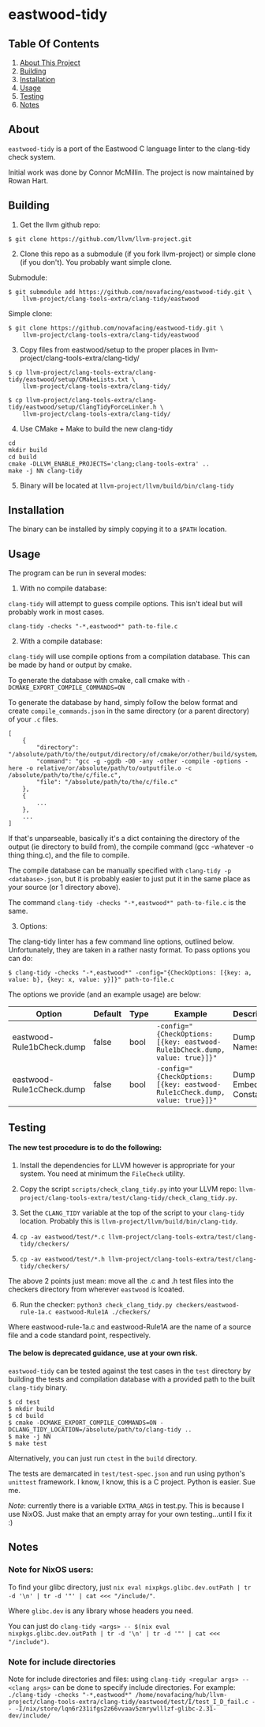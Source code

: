 # eastwood-tidy


## Table Of Contents
1. [About This Project](#about)
2. [Building](#building)
3. [Installation](#installation)
4. [Usage](#installation)
5. [Testing](#testing)
6. [Notes](#notes)

## About <a name="about" />

`eastwood-tidy` is a port of the Eastwood C language linter to the clang-tidy check system.

Initial work was done by Connor McMillin. The project is now maintained by Rowan Hart.

## Building <a name="building" />

1. Get the llvm github repo:

```
$ git clone https://github.com/llvm/llvm-project.git
```
    
2. Clone this repo as a submodule (if you fork llvm-project) or simple clone (if you don't). You probably want simple clone.

Submodule:

```
$ git submodule add https://github.com/novafacing/eastwood-tidy.git \
    llvm-project/clang-tools-extra/clang-tidy/eastwood
```

Simple clone:

```
$ git clone https://github.com/novafacing/eastwood-tidy.git \
    llvm-project/clang-tools-extra/clang-tidy/eastwood
```

3. Copy files from eastwood/setup to the proper places in llvm-project/clang-tools-extra/clang-tidy/

```
$ cp llvm-project/clang-tools-extra/clang-tidy/eastwood/setup/CMakeLists.txt \
    llvm-project/clang-tools-extra/clang-tidy/

$ cp llvm-project/clang-tools-extra/clang-tidy/eastwood/setup/ClangTidyForceLinker.h \
    llvm-project/clang-tools-extra/clang-tidy/
```
    
4. Use CMake + Make to build the new clang-tidy

```
cd 
mkdir build
cd build
cmake -DLLVM_ENABLE_PROJECTS='clang;clang-tools-extra' ..
make -j NN clang-tidy
```

5. Binary will be located at `llvm-project/llvm/build/bin/clang-tidy`

## Installation <a name="installation" />

The binary can be installed by simply copying it to a `$PATH` location.

## Usage <a name="usage" />

The program can be run in several modes:

1. With no compile database:

`clang-tidy` will attempt to guess compile options. This isn't ideal but will probably work in most cases.

`clang-tidy -checks "-*,eastwood*" path-to-file.c`

2. With a compile database:

`clang-tidy` will use compile options from a compilation database. This can be made by hand or output by cmake. 

To generate the database with cmake, call cmake with `-DCMAKE_EXPORT_COMPILE_COMMANDS=ON`

To generate the database by hand, simply follow the below format and create `compile_commands.json` in the same directory (or a parent directory) of your `.c` files.

```
[
    {
        "directory": "/absolute/path/to/the/output/directory/of/cmake/or/other/build/system/",
        "command": "gcc -g -ggdb -O0 -any -other -compile -options -here -o relative/or/absolute/path/to/outputfile.o -c /absolute/path/to/the/c/file.c",
        "file": "/absolute/path/to/the/c/file.c"
    },
    {
        ...
    },
    ...
]

```

If that's unparseable, basically it's a dict containing the directory of the output (ie directory to build from), the compile command (gcc -whatever -o thing thing.c), and the file to compile.

The compile database can be manually specified with `clang-tidy -p <database>.json`, but it is probably easier to just put it in the same place as your source (or 1 directory above).

The command `clang-tidy -checks "-*,eastwood*" path-to-file.c` is the same.

3. Options:

The clang-tidy linter has a few command line options, outlined below. Unfortunately, they are taken in a rather nasty format. To pass options you can do:

```
$ clang-tidy -checks "-*,eastwood*" -config="{CheckOptions: [{key: a, value: b}, {key: x, value: y}]}" path-to-file.c
```

The options we provide (and an example usage) are below:

| Option                    | Default | Type | Example                                                                      | Description             |
| ------                    | ------- | ---- | -----------------------------------------------------------------------------| ------------------------|
| eastwood-Rule1bCheck.dump | false   | bool | `-config="{CheckOptions: [{key: eastwood-Rule1bCheck.dump, value: true}]}"`  | Dump Names              |
| eastwood-Rule1cCheck.dump | false   | bool | `-config="{CheckOptions: [{key: eastwood-Rule1cCheck.dump, value: true}]}"`  | Dump Embedded Constants |

## Testing <a name="testing" />

#### The new test procedure is to do the following:

1. Install the dependencies for LLVM however is appropriate for your system. You need at minimum the `FileCheck` utility.

2. Copy the script `scripts/check_clang_tidy.py` into your LLVM repo: `llvm-project/clang-tools-extra/test/clang-tidy/check_clang_tidy.py`.

3. Set the `CLANG_TIDY` variable at the top of the script to your `clang-tidy` location. Probably this is `llvm-project/llvm/build/bin/clang-tidy`.

4. `cp -av eastwood/test/*.c llvm-project/clang-tools-extra/test/clang-tidy/checkers/`

5. `cp -av eastwood/test/*.h llvm-project/clang-tools-extra/test/clang-tidy/checkers/`

The above 2 points just mean: move all the .c and .h test files into the checkers directory from wherever `eastwood` is lcoated.

6. Run the checker: `python3 check_clang_tidy.py checkers/eastwood-rule-1a.c eastwood-Rule1A ./checkers/`

Where eastwood-rule-1a.c and eastwood-Rule1A are the name of a source file and a code standard point, respectively.


#### The below is deprecated guidance, use at your own risk.

`eastwood-tidy` can be tested against the test cases in the `test` directory by building the tests and compilation database with a provided path to the built `clang-tidy` binary.

```
$ cd test
$ mkdir build
$ cd build
$ cmake -DCMAKE_EXPORT_COMPILE_COMMANDS=ON -DCLANG_TIDY_LOCATION=/absolute/path/to/clang-tidy ..
$ make -j NN
$ make test
```

Alternatively, you can just run `ctest` in the `build` directory.

The tests are demarcated in `test/test-spec.json` and run using python's `unittest` framework. I know, I know, this is a C project. Python is easier. Sue me.

*Note*: currently there is a variable `EXTRA_ARGS` in test.py. This is because I use NixOS. Just make that an empty array for your own testing...until I fix it :)

## Notes <a name="notes" />

### Note for NixOS users:

To find your glibc directory, just `nix eval nixpkgs.glibc.dev.outPath | tr -d '\n' | tr -d '"' | cat <<< "/include/"`.

Where `glibc.dev` is any library whose headers you need.

You can just do `clang-tidy <args> -- $(nix eval nixpkgs.glibc.dev.outPath | tr -d '\n' | tr -d '"' | cat <<< "/include")`.


### Note for include directories

Note for include directories and files: using `clang-tidy <regular args> -- <clang args>` can be done to specify include directories. For example: `./clang-tidy -checks "-*,eastwood*" /home/novafacing/hub/llvm-project/clang-tools-extra/clang-tidy/eastwood/test/I/test_I_D_fail.c -- -I/nix/store/lqn6r231ifgs2z66vvaav5zmrywlllzf-glibc-2.31-dev/include/`

